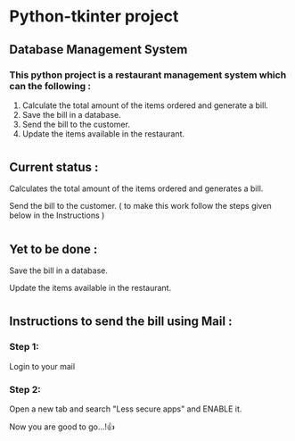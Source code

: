 # Python-tkinter project 
## Database Management System

### This python project is a restaurant management system which can the following :

1. Calculate the total amount of the items ordered and generate a bill.
2. Save the bill in a database.
3. Send the bill to the customer.
4. Update the items available in the restaurant.

#
## Current status :
Calculates the total amount of the items ordered and generates a bill.

Send the bill to the customer. ( to make this work follow the steps given below in the Instructions )

#
## Yet to be done :
Save the bill in a database.

Update the items available in the restaurant.

#
## Instructions to send the bill using Mail :

### Step 1:
Login to your mail

### Step 2:
Open a new tab and search "Less secure apps" and ENABLE it.

Now you are good to go...!👍
